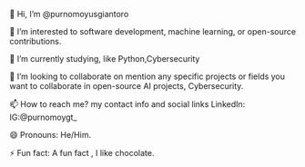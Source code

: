 👋 Hi, I’m @purnomoyusgiantoro

👀 I’m interested to software development, machine learning, or open-source contributions.

🌱 I’m currently studying, like Python,Cybersecurity

💞️ I’m looking to collaborate on mention any specific projects or fields you want to collaborate in open-source AI projects, Cybersecurity. 

📫 How to reach me? my contact info and social links LinkedIn: IG:@purnomoygt_

😄 Pronouns: He/Him.

⚡ Fun fact: A fun fact , I like chocolate.

